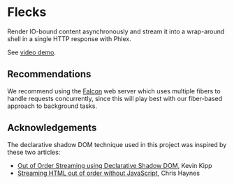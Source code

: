 # Flecks

Render IO-bound content asynchronously and stream it into a wrap-around shell in a single HTTP response with Phlex.

See [video demo](https://cloud.drapper.me/DYH7WFL8).

## Recommendations

We recommend using the [Falcon](https://github.com/socketry/falcon) web server which uses multiple fibers to handle requests concurrently, since this will play best with our fiber-based approach to background tasks.

## Acknowledgements

The declarative shadow DOM technique used in this project was inspired by these two articles:
- [Out of Order Streaming using Declarative Shadow DOM](https://kevinkipp.com/blog/out-of-order-streaming-using-declarative-shadow-dom/), Kevin Kipp
- [Streaming HTML out of order without JavaScript](https://lamplightdev.com/blog/2024/01/10/streaming-html-out-of-order-without-javascript/), Chris Haynes
